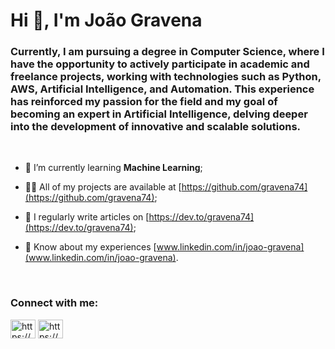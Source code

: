 
<h1>Hi 👋, I'm João Gravena</h1>
<h3>Currently, I am pursuing a degree in Computer Science, where I have the opportunity to actively participate in academic and freelance projects, working with technologies such as Python, AWS,         Artificial Intelligence, and Automation. This experience has reinforced my passion for the field and my goal of becoming an expert in Artificial Intelligence, delving deeper into the development of innovative and scalable     solutions.</h3>

<br/>

- 🌱 I’m currently learning **Machine Learning**;

- 👨‍💻 All of my projects are available at [https://github.com/gravena74](https://github.com/gravena74);

- 📝 I regularly write articles on [https://dev.to/gravena74](https://dev.to/gravena74);

- 📄 Know about my experiences [www.linkedin.com/in/joao-gravena](www.linkedin.com/in/joao-gravena).

<br/>

<h3 align="left">Connect with me:</h3>
<p align="left">
<a href="https://dev.to/https://dev.to/gravena74" target="blank"><img align="center" src="https://raw.githubusercontent.com/rahuldkjain/github-profile-readme-generator/master/src/images/icons/Social/devto.svg" alt="https://dev.to/gravena74" height="30" width="40" /></a>
<a href="https://linkedin.com/in/https://www.linkedin.com/in/jo%c3%a3o-vitor-marco-antonio-gravena-b80140222/" target="blank"><img align="center" src="https://raw.githubusercontent.com/rahuldkjain/github-profile-readme-generator/master/src/images/icons/Social/linked-in-alt.svg" alt="https://www.linkedin.com/in/jo%c3%a3o-vitor-marco-antonio-gravena-b80140222/" height="30" width="40" /></a>
</p>
    
